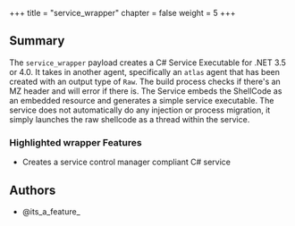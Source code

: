 +++
title = "service_wrapper"
chapter = false
weight = 5
+++

## Summary

The `service_wrapper` payload creates a C# Service Executable for .NET 3.5 or 4.0. It takes in another agent, specifically an `atlas` agent that has been created with an output type of `Raw`. The build process checks if there's an MZ header and will error if there is.
The Service embeds the ShellCode as an embedded resource and generates a simple service executable. The service does not automatically do any injection or process migration, it simply launches the raw shellcode as a thread within the service.

### Highlighted wrapper Features
- Creates a service control manager compliant C# service

## Authors
- @its_a_feature_
